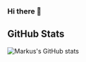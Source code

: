 ### Hi there 👋
## GitHub Stats
![Markus's GitHub stats](https://github-readme-stats.vercel.app/api?username=Marstar03&show_icons=true&theme=cobalt)

<!--
**Marstar03/Marstar03** is a ✨ _special_ ✨ repository because its `README.md` (this file) appears on your GitHub profile.

Here are some ideas to get you started:

- 🔭 I’m currently working on ...
- 🌱 I’m currently learning ...
- 👯 I’m looking to collaborate on ...
- 🤔 I’m looking for help with ...
- 💬 Ask me about ...
- 📫 How to reach me: ...
- 😄 Pronouns: ...
- ⚡ Fun fact: ...
-->
